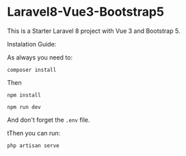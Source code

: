 # Laravel8-Vue3-Bootstrap5

This is a Starter Laravel 8 project with Vue 3 and Bootstrap 5.

Instalation Guide:

As always you need to:

`composer install`

Then

`npm install`

`npm run dev`

And don't forget the `.env` file.

tThen you can run:

`php artisan serve`

